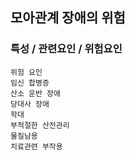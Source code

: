 ## 모아관계 장애의 위험



### 특성 / 관련요인 / 위험요인

>   

    위험 요인
    임신 합병증
    산소 운반 장애
    당대사 장애
    학대
    부적절한 산전관리
    물질남용
    치료관련 부작용
